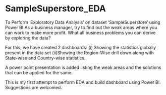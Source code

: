 # SampleSuperstore_EDA

To Perform ‘Exploratory Data Analysis’ on dataset ‘SampleSuperstore’ using Power BI
As a business manager, try to find out the weak areas where you can
work to make more profit.
What all business problems you can derive by exploring the data?

For this, we have created 2 dashboards: 
  (i) Showing the statistics globally present in the data set
  (ii)Showing the Region-Wise drill down along with State-wise and Country-wise statistics.
  
A power point presentation is added listing the weak areas and the solutions that can be applied for the same.

This is my first attempt to perform EDA and build dashboard using Power BI. Suggestions are welcomed.
